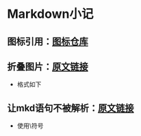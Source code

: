 # Markdown小记

## 图标引用：[图标仓库](https://github.com/FortAwesome/Font-Awesome/tree/6.x/svgs/brands)

## 折叠图片：[原文链接](https://www.cnblogs.com/cnblogswilliam/p/14448830.html)

- 格式如下

  

## 让mkd语句不被解析：[原文链接](https://blog.csdn.net/qq_44752641/article/details/105445070)

- 使用\符号